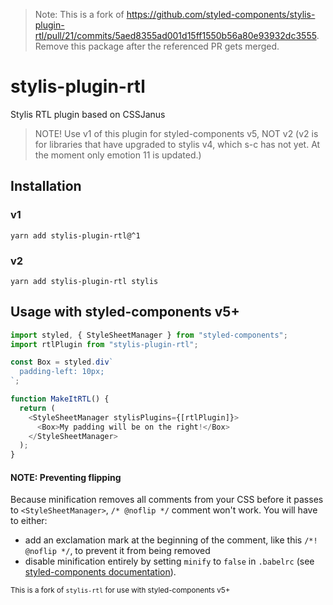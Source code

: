> Note: This is a fork of https://github.com/styled-components/stylis-plugin-rtl/pull/21/commits/5aed8355ad001d15ff1550b56a80e93932dc3555. Remove this package after the referenced PR gets merged.

# stylis-plugin-rtl

Stylis RTL plugin based on CSSJanus

> NOTE! Use v1 of this plugin for styled-components v5, NOT v2 (v2 is for libraries that have upgraded to stylis v4, which s-c has not yet. At the moment only emotion 11 is updated.)

## Installation

### v1

```shell
yarn add stylis-plugin-rtl@^1
```

### v2

```shell
yarn add stylis-plugin-rtl stylis
```

## Usage with styled-components v5+

```javascript
import styled, { StyleSheetManager } from "styled-components";
import rtlPlugin from "stylis-plugin-rtl";

const Box = styled.div`
  padding-left: 10px;
`;

function MakeItRTL() {
  return (
    <StyleSheetManager stylisPlugins={[rtlPlugin]}>
      <Box>My padding will be on the right!</Box>
    </StyleSheetManager>
  );
}
```

#### NOTE: Preventing flipping

Because minification removes all comments from your CSS before it passes to `<StyleSheetManager>`, `/* @noflip */` comment won't work.
You will have to either:

- add an exclamation mark at the beginning of the comment, like this `/*! @noflip */`, to prevent it from being removed
- disable minification entirely by setting `minify` to `false` in `.babelrc` (see [styled-components documentation](https://styled-components.com/docs/tooling#minification)).

<small>This is a fork of `stylis-rtl` for use with styled-components v5+</small>
